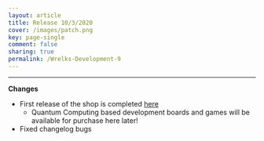 ```yaml
---
layout: article
title: Release 10/3/2020
cover: /images/patch.png
key: page-single
comment: false
sharing: true
permalink: /Wrelks-Development-9
---
```

   
---
   
**Changes**

- First release of the shop is completed [here](https://shop.wrelks.com)
    - Quantum Computing based development boards and games will be available for purchase here later! 
- Fixed changelog bugs

    

